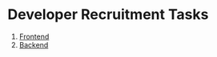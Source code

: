# Developer Recruitment Tasks

1. [Frontend](https://github.com/msolecki/recruitment-tasks/blob/main/FRONTEND.md)
2. [Backend](https://github.com/msolecki/recruitment-tasks/blob/main/BACKEND.md)
